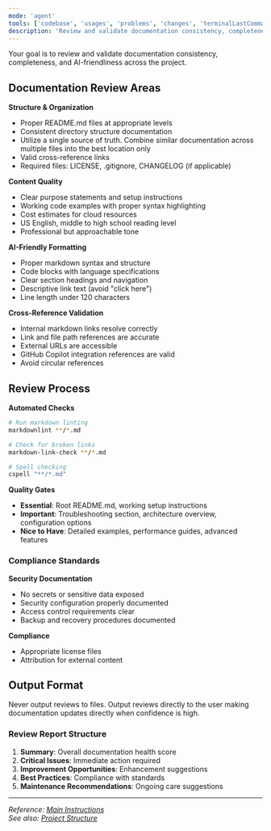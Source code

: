 ```yaml
---
mode: 'agent'
tools: ['codebase', 'usages', 'problems', 'changes', 'terminalLastCommand', 'findTestFiles', 'githubRepo', 'editFiles', 'runCommands', 'get_syntax_docs', 'mermaid-diagram-validator', 'mermaid-diagram-preview']
description: 'Review and validate documentation consistency, completeness, and AI-friendliness'
---
```


Your goal is to review and validate documentation consistency, completeness, and AI-friendliness across the project.

## Documentation Review Areas

**Structure & Organization**
- Proper README.md files at appropriate levels
- Consistent directory structure documentation
- Utilize a single source of truth. Combine similar documentation across multiple files into the best location only
- Valid cross-reference links
- Required files: LICENSE, .gitignore, CHANGELOG (if applicable)

**Content Quality**
- Clear purpose statements and setup instructions
- Working code examples with proper syntax highlighting
- Cost estimates for cloud resources
- US English, middle to high school reading level
- Professional but approachable tone

**AI-Friendly Formatting**
- Proper markdown syntax and structure
- Code blocks with language specifications
- Clear section headings and navigation
- Descriptive link text (avoid "click here")
- Line length under 120 characters

**Cross-Reference Validation**
- Internal markdown links resolve correctly
- Link and file path references are accurate
- External URLs are accessible
- GitHub Copilot integration references are valid
- Avoid circular references

## Review Process

**Automated Checks**
```bash
# Run markdown linting
markdownlint **/*.md

# Check for broken links
markdown-link-check **/*.md

# Spell checking
cspell "**/*.md"
```

**Quality Gates**
- **Essential**: Root README.md, working setup instructions
- **Important**: Troubleshooting section, architecture overview, configuration options
- **Nice to Have**: Detailed examples, performance guides, advanced features

### Compliance Standards

**Security Documentation**
- No secrets or sensitive data exposed
- Security configuration properly documented
- Access control requirements clear
- Backup and recovery procedures documented

**Compliance**
- Appropriate license files
- Attribution for external content

## Output Format

Never output reviews to files. Output reviews directly to the user making documentation updates directly when confidence is high.

### Review Report Structure

1. **Summary**: Overall documentation health score
2. **Critical Issues**: Immediate action required
3. **Improvement Opportunities**: Enhancement suggestions
4. **Best Practices**: Compliance with standards
5. **Maintenance Recommendations**: Ongoing care suggestions

---

*Reference: [Main Instructions](../copilot-instructions.md)*  
*See also: [Project Structure](../../.copilot/PROJECT.md)*
